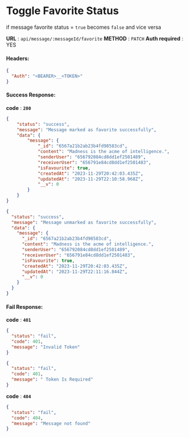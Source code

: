 # Toggle Favorite Status

if message favorite status = `true` becomes `false` and vice versa

**URL** : `api/message/:messageId/favorite`
**METHOD** : `PATCH`
**Auth required** : YES

#### Headers:

```json
{
  "Auth": "<BEARER>__<TOKEN>"
}
```

#### Success Response:

**code** : **`200`**

```Json
{
    "status": "success",
    "message": "Message marked as favorite successfully",
    "data": {
        "message": {
            "_id": "6567a21b2ab23b4fd98583cd",
            "content": "Madness is the acme of intelligence.",
            "senderUser": "656792084cd8dd1ef2501489",
            "receiverUser": "656791e84cd8dd1ef2501483",
            "isFavourite": true,
            "createdAt": "2023-11-29T20:42:03.435Z",
            "updatedAt": "2023-11-29T22:10:58.968Z",
            "__v": 0
        }
    }
}
```

```json
{
  "status": "success",
  "message": "Message unmarked as favorite successfully",
  "data": {
    "message": {
      "_id": "6567a21b2ab23b4fd98583cd",
      "content": "Madness is the acme of intelligence.",
      "senderUser": "656792084cd8dd1ef2501489",
      "receiverUser": "656791e84cd8dd1ef2501483",
      "isFavourite": true,
      "createdAt": "2023-11-29T20:42:03.435Z",
      "updatedAt": "2023-11-29T22:11:16.844Z",
      "__v": 0
    }
  }
}
```

#### Fail Response:

**code** : **`401`**

```json
{
  "status": "fail",
  "code": 401,
  "message": "Invalid Token"
}
```

```json
{
  "status": "fail",
  "code": 401,
  "message": " Token Is Required"
}
```

**code** : **`404`**

```json
{
  "status": "fail",
  "code": 404,
  "message": "Message not found"
}
```
